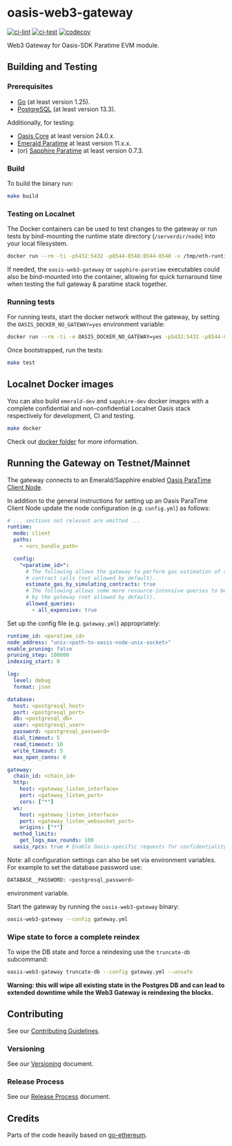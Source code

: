 # oasis-web3-gateway

[![ci-lint](https://github.com/oasisprotocol/oasis-web3-gateway/actions/workflows/ci-lint.yml/badge.svg)](https://github.com/oasisprotocol/oasis-web3-gateway/actions/workflows/ci-lint.yml)
[![ci-test](https://github.com/oasisprotocol/oasis-web3-gateway/actions/workflows/ci-test.yaml/badge.svg)](https://github.com/oasisprotocol/oasis-web3-gateway/actions/workflows/ci-test.yaml)
[![codecov](https://codecov.io/gh/oasisprotocol/oasis-web3-gateway/branch/main/graph/badge.svg?token=WMx1Bg91Hm)](https://codecov.io/gh/oasisprotocol/oasis-web3-gateway)


Web3 Gateway for Oasis-SDK Paratime EVM module.

## Building and Testing

### Prerequisites

- [Go](https://go.dev/) (at least version 1.25).
- [PostgreSQL](https://www.postgresql.org/) (at least version 13.3).

Additionally, for testing:
- [Oasis Core](https://github.com/oasisprotocol/oasis-core) at least version 24.0.x.
- [Emerald Paratime](https://github.com/oasisprotocol/emerald-paratime) at least version 11.x.x.
- (or) [Sapphire Paratime](https://github.com/oasisprotocol/sapphire-paratime) at least version 0.7.3.

### Build

To build the binary run:

```bash
make build
```

### Testing on Localnet

The Docker containers can be used to test changes to the gateway or run tests by
bind-mounting the runtime state directory (`/serverdir/node`) into your local
filesystem.

```bash
docker run --rm -ti -p5432:5432 -p8544-8548:8544-8548 -v /tmp/eth-runtime-test:/serverdir/node ghcr.io/oasisprotocol/sapphire-localnet:local
```

If needed, the `oasis-web3-gateway` or `sapphire-paratime` executables could also be
bind-mounted into the container, allowing for quick turnaround time when testing
the full gateway & paratime stack together.

### Running tests

For running tests, start the docker network without the gateway, by setting the `OASIS_DOCKER_NO_GATEWAY=yes` environment variable:

```bash
docker run --rm -ti -e OASIS_DOCKER_NO_GATEWAY=yes -p5432:5432 -p8544-8548:8544-8548 -v /tmp/eth-runtime-test:/serverdir/node ghcr.io/oasisprotocol/sapphire-localnet:local
```

Once bootstrapped, run the tests:

```bash
make test
```

[oasis-core]: https://github.com/oasisprotocol/oasis-core

## Localnet Docker images

You can also build `emerald-dev` and `sapphire-dev` docker images with a
complete confidential and non-confidential Localnet Oasis stack respectively
for development, CI and testing.

```bash
make docker
```

Check out [docker folder] for more information.

[docker folder]: docker/README.md

## Running the Gateway on Testnet/Mainnet

The gateway connects to an Emerald/Sapphire enabled [Oasis ParaTime Client Node].

In addition to the general instructions for setting up an Oasis ParaTime Client
Node update the node configuration (e.g. `config.yml`) as follows:

```yaml
# ... sections not relevant are omitted ...
runtime:
  mode: client
  paths:
    - <orc_bundle_path>

  config:
    "<paratime_id>":
      # The following allows the gateway to perform gas estimation of smart
      # contract calls (not allowed by default).
      estimate_gas_by_simulating_contracts: true
      # The following allows some more resource-intensive queries to be called
      # by the gateway (not allowed by default).
      allowed_queries:
        - all_expensive: true
```

Set up the config file (e.g. `gateway.yml`) appropriately:

```yaml
runtime_id: <paratime_id>
node_address: "unix:<path-to-oasis-node-unix-socket>"
enable_pruning: false
pruning_step: 100000
indexing_start: 0

log:
  level: debug
  format: json

database:
  host: <postgresql_host>
  port: <postgresql_port>
  db: <postgresql_db>
  user: <postgresql_user>
  password: <postgresql_password>
  dial_timeout: 5
  read_timeout: 10
  write_timeout: 5
  max_open_conns: 0

gateway:
  chain_id: <chain_id>
  http:
    host: <gateway_listen_interface>
    port: <gateway_listen_port>
    cors: ["*"]
  ws:
    host: <gateway_listen_interface>
    port: <gateway_listen_websocket_port>
    origins: ["*"]
  method_limits:
    get_logs_max_rounds: 100
  oasis_rpcs: true # Enable Oasis-specific requests for confidentiality etc.
```

Note: all configuration settings can also be set via environment variables. For example to set the database password use:

```bash
DATABASE__PASSWORD: <postgresql_password>
```

environment variable.

Start the gateway by running the `oasis-web3-gateway` binary:

```bash
oasis-web3-gateway --config gateway.yml
```

[Oasis ParaTime Client Node]: https://docs.oasis.io/node/run-your-node/paratime-client-node

### Wipe state to force a complete reindex

To wipe the DB state and force a reindexing use the `truncate-db` subcommand:

```bash
oasis-web3-gateway truncate-db --config gateway.yml --unsafe
```

**Warning: this will wipe all existing state in the Postgres DB and can
lead to extended downtime while the Web3 Gateway is reindexing the blocks.**

## Contributing

See our [Contributing Guidelines](CONTRIBUTING.md).

### Versioning

See our [Versioning] document.

[Versioning]: docs/versioning.md

### Release Process

See our [Release Process] document.

[Release Process]: docs/release-process.md

## Credits

Parts of the code heavily based on [go-ethereum](https://github.com/ethereum/go-ethereum).
